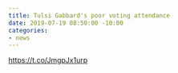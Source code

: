 ```yaml
---
title: Tulsi Gabbard's poor voting attendance
date: 2019-07-19 08:50:00 -10:00
categories:
- news
---
```


https://t.co/JmgpJx1urp